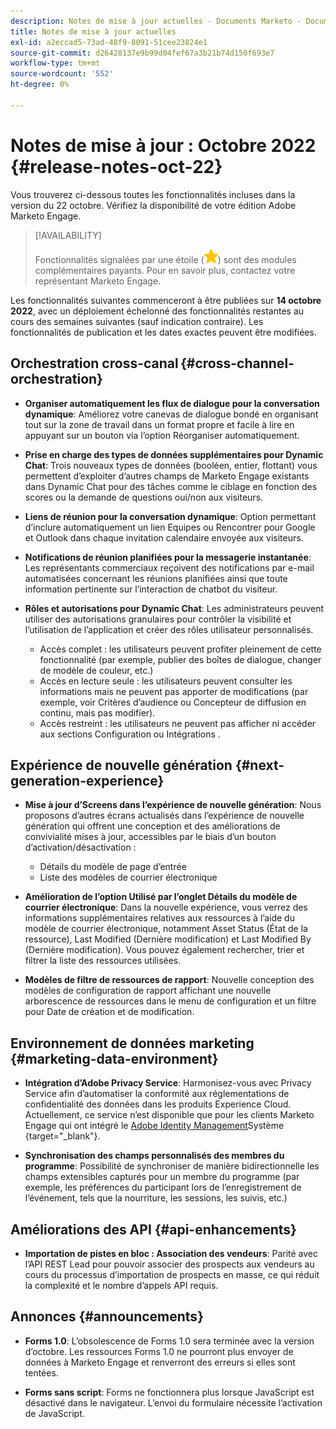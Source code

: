 ```yaml
---
description: Notes de mise à jour actuelles - Documents Marketo - Documentation du produit
title: Notes de mise à jour actuelles
exl-id: a2eccad5-73ad-48f9-8091-51cee23824e1
source-git-commit: d26428137e9b99d04fef67a3b21b74d150f693e7
workflow-type: tm+mt
source-wordcount: '552'
ht-degree: 0%

---
```


# Notes de mise à jour : Octobre 2022 {#release-notes-oct-22}

Vous trouverez ci-dessous toutes les fonctionnalités incluses dans la version du 22 octobre. Vérifiez la disponibilité de votre édition Adobe Marketo Engage.

>[!AVAILABILITY]
>
>Fonctionnalités signalées par une étoile (![star](assets/yellow-star.png)) sont des modules complémentaires payants. Pour en savoir plus, contactez votre représentant Marketo Engage.

Les fonctionnalités suivantes commenceront à être publiées sur **14 octobre 2022**, avec un déploiement échelonné des fonctionnalités restantes au cours des semaines suivantes (sauf indication contraire). Les fonctionnalités de publication et les dates exactes peuvent être modifiées.

## Orchestration cross-canal {#cross-channel-orchestration}

* **Organiser automatiquement les flux de dialogue pour la conversation dynamique**: Améliorez votre canevas de dialogue bondé en organisant tout sur la zone de travail dans un format propre et facile à lire en appuyant sur un bouton via l’option Réorganiser automatiquement.

* **Prise en charge des types de données supplémentaires pour Dynamic Chat**: Trois nouveaux types de données (booléen, entier, flottant) vous permettent d’exploiter d’autres champs de Marketo Engage existants dans Dynamic Chat pour des tâches comme le ciblage en fonction des scores ou la demande de questions oui/non aux visiteurs.

* **Liens de réunion pour la conversation dynamique**: Option permettant d’inclure automatiquement un lien Equipes ou Rencontrer pour Google et Outlook dans chaque invitation calendaire envoyée aux visiteurs.

* **Notifications de réunion planifiées pour la messagerie instantanée**: Les représentants commerciaux reçoivent des notifications par e-mail automatisées concernant les réunions planifiées ainsi que toute information pertinente sur l’interaction de chatbot du visiteur.

* **Rôles et autorisations pour Dynamic Chat**: Les administrateurs peuvent utiliser des autorisations granulaires pour contrôler la visibilité et l’utilisation de l’application et créer des rôles utilisateur personnalisés.

   * Accès complet : les utilisateurs peuvent profiter pleinement de cette fonctionnalité (par exemple, publier des boîtes de dialogue, changer de modèle de couleur, etc.)
   * Accès en lecture seule : les utilisateurs peuvent consulter les informations mais ne peuvent pas apporter de modifications (par exemple, voir Critères d’audience ou Concepteur de diffusion en continu, mais pas modifier).
   * Accès restreint : les utilisateurs ne peuvent pas afficher ni accéder aux sections Configuration ou Intégrations .

## Expérience de nouvelle génération {#next-generation-experience}

* **Mise à jour d’Screens dans l’expérience de nouvelle génération**: Nous proposons d’autres écrans actualisés dans l’expérience de nouvelle génération qui offrent une conception et des améliorations de convivialité mises à jour, accessibles par le biais d’un bouton d’activation/désactivation :

   * Détails du modèle de page d’entrée
   * Liste des modèles de courrier électronique

* **Amélioration de l’option Utilisé par l’onglet Détails du modèle de courrier électronique**: Dans la nouvelle expérience, vous verrez des informations supplémentaires relatives aux ressources à l’aide du modèle de courrier électronique, notamment Asset Status (État de la ressource), Last Modified (Dernière modification) et Last Modified By (Dernière modification). Vous pouvez également rechercher, trier et filtrer la liste des ressources utilisées.

* **Modèles de filtre de ressources de rapport**: Nouvelle conception des modèles de configuration de rapport affichant une nouvelle arborescence de ressources dans le menu de configuration et un filtre pour Date de création et de modification.

## Environnement de données marketing {#marketing-data-environment}

* **Intégration d’Adobe Privacy Service**: Harmonisez-vous avec Privacy Service afin d’automatiser la conformité aux réglementations de confidentialité des données dans les produits Experience Cloud. Actuellement, ce service n’est disponible que pour les clients Marketo Engage qui ont intégré le [Adobe Identity Management](/help/marketo/product-docs/administration/marketo-with-adobe-identity/adobe-identity-management-overview.md)Système {target=&quot;_blank&quot;}.

* **Synchronisation des champs personnalisés des membres du programme**: Possibilité de synchroniser de manière bidirectionnelle les champs extensibles capturés pour un membre du programme (par exemple, les préférences du participant lors de l’enregistrement de l’événement, tels que la nourriture, les sessions, les suivis, etc.)

## Améliorations des API {#api-enhancements}

* **Importation de pistes en bloc : Association des vendeurs**: Parité avec l’API REST Lead pour pouvoir associer des prospects aux vendeurs au cours du processus d’importation de prospects en masse, ce qui réduit la complexité et le nombre d’appels API requis.

## Annonces {#announcements}

* **Forms 1.0**: L’obsolescence de Forms 1.0 sera terminée avec la version d’octobre. Les ressources Forms 1.0 ne pourront plus envoyer de données à Marketo Engage et renverront des erreurs si elles sont tentées.

* **Forms sans script**: Forms ne fonctionnera plus lorsque JavaScript est désactivé dans le navigateur. L’envoi du formulaire nécessite l’activation de JavaScript.
